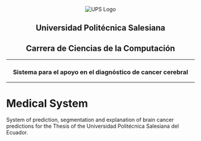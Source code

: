 <div align="center">

![UPS Logo](https://upload.wikimedia.org/wikipedia/commons/thumb/b/b0/Logo_Universidad_Polit%C3%A9cnica_Salesiana_del_Ecuador.png/640px-Logo_Universidad_Polit%C3%A9cnica_Salesiana_del_Ecuador.png)

## Universidad Politécnica Salesiana  
## Carrera de Ciencias de la Computación  
---
### **Sistema para el apoyo en el diagnóstico de cancer cerebral**  
</div>

---

# Medical System

System of prediction, segmentation and explanation of brain cancer predictions for the Thesis of the Universidad Politécnica Salesiana del Ecuador.
